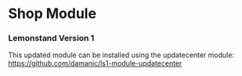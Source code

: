 # Shop Module

### Lemonstand Version 1
This updated module can be installed using the updatecenter module: https://github.com/damanic/ls1-module-updatecenter
